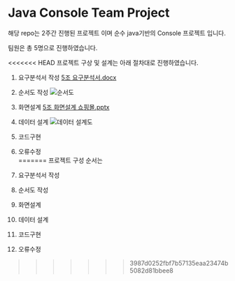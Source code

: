 # Java Console Team Project
해당 repo는 2주간 진행된 프로젝트 이며 순수 java기반의 Console 프로젝트 입니다.

팀원은 총 5명으로 진행하였습니다.

<<<<<<< HEAD
프로젝트 구상 및 설계는 아래 절차대로 진행하였습니다.

1. 요구분석서 작성         [5조 요구분석서.docx](https://github.com/Hwang-97/Java_5team_Project/files/7455443/5.docx)

2. 순서도 작성             ![순서도](https://user-images.githubusercontent.com/85034286/139723354-a85d36fd-5557-4acf-a381-cbe3e9236417.png)

3. 화면설계               [5조 화면설계 쇼핑몰.pptx](https://github.com/Hwang-97/Java_5team_Project/files/7455444/5.pptx)
 
4. 데이터 설계           ![데이터 설계도](https://user-images.githubusercontent.com/85034286/139723389-1267ff1b-751f-4ef4-9676-7d400b292dea.png)

5. 코드구현               

6. 오류수정               
=======
프로젝트 구성 순서는

1. 요구분석서 작성
2. 순서도 작성 
3. 화면설계
4. 데이터 설계
5. 코드구현
6. 오류수정
>>>>>>> 3987d0252fbf7b57135eaa23474b5082d81bbee8
